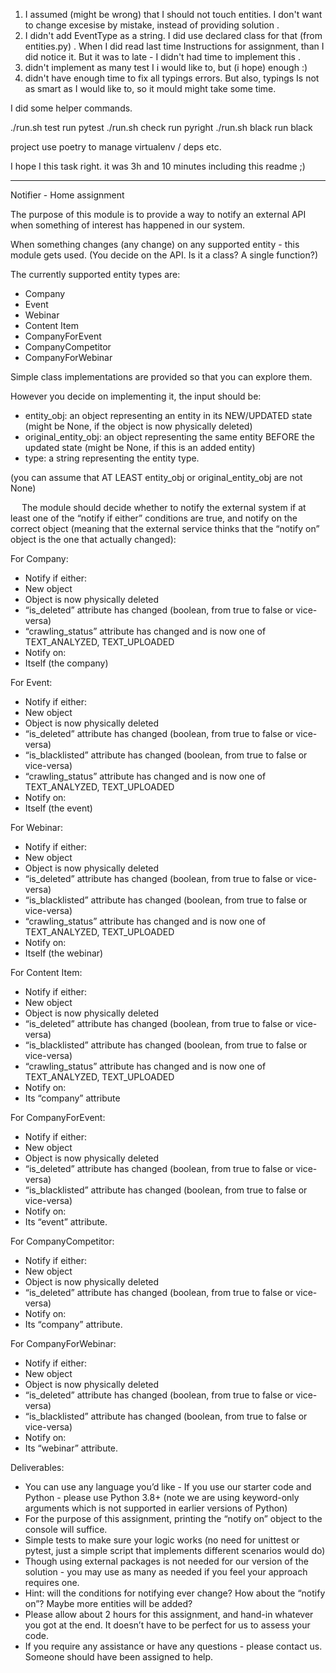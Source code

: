 1) I assumed (might be wrong) that I should not touch entities. I don't want to change excesise by mistake, instead of providing solution . 
2) I didn't add EventType as a string. I did use declared class for that (from entities.py) . When I did read last time Instructions for assignment, than I did notice it. But it was to late -  I didn't had time to implement this . 
3) didn't  implement as many test I i would like to, but (i hope) enough :)
4) didn't have enough time to fix all typings errors. But also, typings Is not as smart as I would like to, so it mould might take some time.

I did some helper commands.

./run.sh test 
    run pytest
./run.sh check
    run pyright 
./run.sh black
    run black 


project use poetry to manage virtualenv / deps etc.

I hope I this task right. it was 3h and 10 minutes including this readme ;)


------------



Notifier - Home assignment

The purpose of this module is to provide a way to notify an external API when something of interest has happened in our system.

When something changes (any change) on any supported entity - this module gets used. (You decide on the API. Is it a class? A single function?)  

The currently supported entity types are:
-	Company
-	Event
-	Webinar
-	Content Item
-	CompanyForEvent
-	CompanyCompetitor
-	CompanyForWebinar

Simple class implementations are provided so that you can explore them.

However you decide on implementing it, the input should be:
-	entity_obj: an object representing an entity in its NEW/UPDATED state (might be None, if the object is now physically deleted)
-	original_entity_obj: an object representing the same entity BEFORE the updated state (might be None, if this is an added entity)
-	type: a string representing the entity type.

(you can assume that AT LEAST entity_obj or original_entity_obj are not None)

 
The module should decide whether to notify the external system if at least one of the “notify if either” conditions are true, and notify on the correct object (meaning that the external service thinks that the “notify on” object is the one that actually changed):

For Company:
-	Notify if either:
-	New object
-	Object is now physically deleted
-	“is_deleted” attribute has changed (boolean, from true to false or vice-versa)
-	“crawling_status” attribute has changed and is now one of TEXT_ANALYZED, TEXT_UPLOADED
-	Notify on:
-	Itself (the company)

For Event:
-	Notify if either:
-	New object
-	Object is now physically deleted
-	“is_deleted” attribute has changed (boolean, from true to false or vice-versa)
-	“is_blacklisted” attribute has changed (boolean, from true to false or vice-versa)
-	“crawling_status” attribute has changed and is now one of TEXT_ANALYZED, TEXT_UPLOADED
-	Notify on:
-	Itself (the event)

For Webinar:
-	Notify if either:
-	New object
-	Object is now physically deleted
-	“is_deleted” attribute has changed (boolean, from true to false or vice-versa)
-	“is_blacklisted” attribute has changed (boolean, from true to false or vice-versa)
-	“crawling_status” attribute has changed and is now one of TEXT_ANALYZED, TEXT_UPLOADED
-	Notify on:
-	Itself (the webinar)

For Content Item:
-	Notify if either:
-	New object
-	Object is now physically deleted
-	“is_deleted” attribute has changed (boolean, from true to false or vice-versa)
-	“is_blacklisted” attribute has changed (boolean, from true to false or vice-versa)
-	“crawling_status” attribute has changed and is now one of TEXT_ANALYZED, TEXT_UPLOADED
-	Notify on:
-	Its “company” attribute

For CompanyForEvent:
-	Notify if either:
-	New object
-	Object is now physically deleted
-	“is_deleted” attribute has changed (boolean, from true to false or vice-versa)
-	“is_blacklisted” attribute has changed (boolean, from true to false or vice-versa)
-	Notify on:
-	Its “event” attribute.

For CompanyCompetitor:
-	Notify if either:
-	New object
-	Object is now physically deleted
-	“is_deleted” attribute has changed (boolean, from true to false or vice-versa)
-	Notify on:
-	Its “company” attribute.

For CompanyForWebinar:
-	Notify if either:
-	New object
-	Object is now physically deleted
-	“is_deleted” attribute has changed (boolean, from true to false or vice-versa)
-	“is_blacklisted” attribute has changed (boolean, from true to false or vice-versa)
-	Notify on:
-	Its “webinar” attribute.

Deliverables:
-	You can use any language you’d like - 
If you use our starter code and Python - please use Python 3.8+ (note we are using keyword-only arguments which is not supported in earlier versions of Python)
-	For the purpose of this assignment, printing the “notify on” object to the console will suffice.
-	Simple tests to make sure your logic works (no need for unittest or pytest, just a simple script that implements different scenarios would do)
-	Though using external packages is not needed for our version of the solution - you may use as many as needed if you feel your approach requires one.
-	Hint: will the conditions for notifying ever change? How about the “notify on”? Maybe more entities will be added?
-	Please allow about 2 hours for this assignment, and hand-in whatever you got at the end. It doesn’t have to be perfect for us to assess your code.
-	If you require any assistance or have any questions - please contact us. Someone should have been assigned to help.
